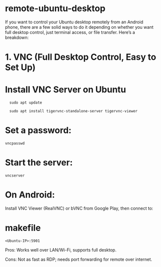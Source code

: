 # remote-ubuntu-desktop
If you want to control your Ubuntu desktop remotely from an Android phone, there are a few solid ways to do it depending on whether you want full desktop control, just terminal access, or file transfer.
Here’s a breakdown:

# 1. VNC (Full Desktop Control, Easy to Set Up)
# Install VNC Server on Ubuntu

      sudo apt update
   
      sudo apt install tigervnc-standalone-server tigervnc-viewer
   
# Set a password: 
    vncpasswd
# Start the server: 
    vncserver
# On Android:
Install VNC Viewer (RealVNC) or bVNC from Google Play, then connect to:

# makefile 
    <Ubuntu-IP>:5901
Pros: Works well over LAN/Wi-Fi, supports full desktop.

Cons: Not as fast as RDP; needs port forwarding for remote over internet.
